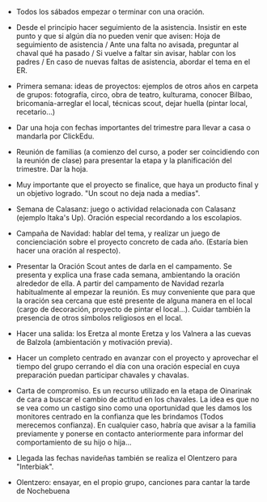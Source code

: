 [nombre]: <> (Primer Trimestre)
[sidebar]: <> (1º Trimestre)
[icon]: <> (fa-1)
[exit]: <> (exit)

- Todos los sábados empezar o terminar con una oración.

- Desde el principio hacer seguimiento de la asistencia. Insistir en este punto y que si algún día no pueden venir que avisen: Hoja de seguimiento de asistencia / Ante una falta no avisada, preguntar al chaval qué ha pasado / Si vuelve a faltar sin avisar, hablar con los padres / En caso de nuevas faltas de asistencia, abordar el tema en el ER.

- Primera semana: ideas de proyectos: ejemplos de otros años en carpeta de grupos: fotografía, circo, obra de teatro, kulturama, conocer Bilbao, bricomanía-arreglar el local, técnicas scout, dejar huella (pintar local, recetario...)

- Dar una hoja con fechas importantes del trimestre para llevar a casa o mandarla por ClickEdu.

- Reunión de familias (a comienzo del curso, a poder ser coincidiendo con la reunión de clase) para presentar la etapa y la planificación del trimestre. Dar la hoja.

- Muy importante que el proyecto se finalice, que haya un producto final y un objetivo logrado. "Un scout no deja nada a medias".

- Semana de Calasanz: juego o actividad relacionada con Calasanz (ejemplo Itaka's Up). Oración especial recordando a los escolapios.

- Campaña de Navidad: hablar del tema, y realizar un juego de concienciación sobre el proyecto concreto de cada año. (Estaría bien hacer una oración al respecto).

- Presentar la Oración Scout antes de darla en el campamento. Se presenta y explica una frase cada semana, ambientando la oración alrededor de ella. A partir del campamento de Navidad rezarla habitualmente al empezar la reunión. Es muy conveniente que para que la oración sea cercana que esté presente de alguna manera en el local (cargo de decoración, proyecto de pintar el local...). Cuidar también la presencia de otros símbolos religiosos en el local.

- Hacer una salida: los Eretza al monte Eretza y los Valnera a las cuevas de Balzola (ambientación y motivación previa).

- Hacer un completo centrado en avanzar con el proyecto y aprovechar el tiempo del grupo cerrando el día con una oración especial en cuya preparación puedan participar chavales y chavalas.

- Carta de compromiso. Es un recurso utilizado en la etapa de Oinarinak de cara a buscar el cambio de actitud en los chavales. La idea es que no se vea como un  castigo sino como una oportunidad que les damos los monitores centrado en la confianza que les brindamos (Todos merecemos confianza). En cualquier caso, habría que avisar a la familia previamente y ponerse en contacto anteriormente para informar del comportamiento de su hijo o hija…

- Llegada las fechas navideñas también se realiza el Olentzero para "Interbiak".

- Olentzero: ensayar, en el propio grupo, canciones para cantar la tarde de Nochebuena
